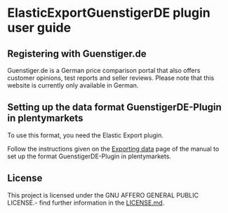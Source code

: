 
# ElasticExportGuenstigerDE plugin user guide

<div class="container-toc"></div>

## Registering with Guenstiger.de

Guenstiger.de is a German price comparison portal that also offers customer opinions, test reports and seller reviews. Please note that this website is currently only available in German.

## Setting up the data format GuenstigerDE-Plugin in plentymarkets

To use this format, you need the Elastic Export plugin.

Follow the instructions given on the [Exporting data](https://www.plentymarkets.co.uk/manual/data-exchange/exporting-data/#4) page of the manual to set up the format GuenstigerDE-Plugin in plentymarkets.

## License

This project is licensed under the GNU AFFERO GENERAL PUBLIC LICENSE.- find further information in the [LICENSE.md](https://github.com/plentymarkets/plugin-elastic-export-guenstiger-de/blob/master/LICENSE.md).
